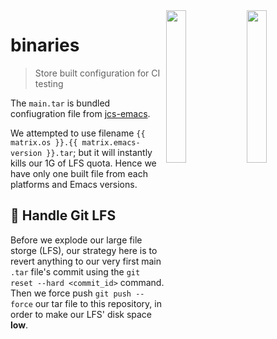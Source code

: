 <img align="right" src="https://raw.githubusercontent.com/jcs-emacs/jcs-elpa/master/docs/etc/sink_black.png#gh-light-mode-only" width="25%"/>
<img align="right" src="https://raw.githubusercontent.com/jcs-emacs/jcs-elpa/master/docs/etc/sink_white.png#gh-dark-mode-only" width="25%"/>

# binaries
> Store built configuration for CI testing

The `main.tar` is bundled confiugration file from [jcs-emacs]().

We attempted to use filename `{{ matrix.os }}.{{ matrix.emacs-version }}.tar`;
but it will instantly kills our 1G of LFS quota. Hence we have only one built
file from each platforms and Emacs versions.

## 📂 Handle Git LFS

Before we explode our large file storge (LFS), our strategy here is to revert
anything to our very first main `.tar` file's commit using the
`git reset --hard <commit_id>` command. Then we force push `git push --force`
our tar file to this repository, in order to make our LFS' disk space **low**.
